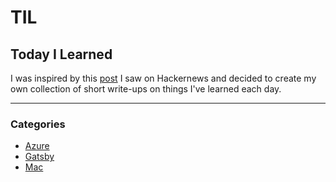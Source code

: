 # TIL
## Today I Learned

I was inspired by this [post](https://github.com/jbranchaud/til/blob/master/README.md) I saw on Hackernews and decided to create my own collection of short write-ups on things I've learned each day. 

***
### Categories
* [Azure](https://github.com/Stosija/TIL/tree/master/azure)
* [Gatsby](https://github.com/Stosija/TIL/tree/master/gatsby) 
* [Mac](https://github.com/Stosija/TIL/tree/master/mac)

